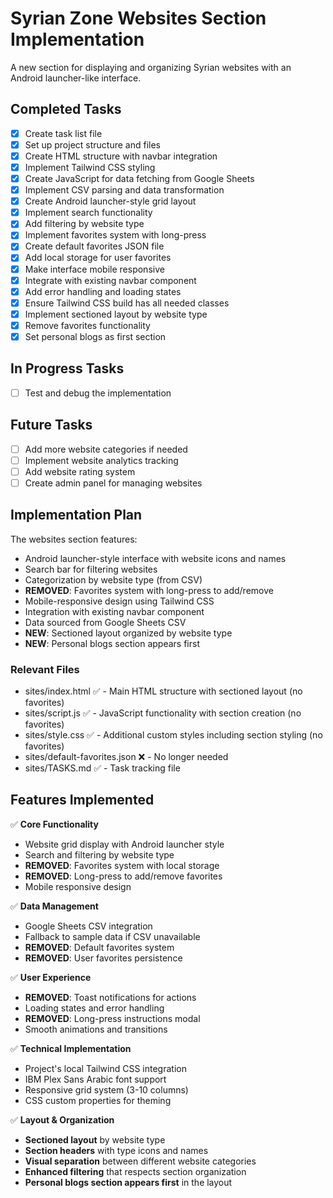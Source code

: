 # Syrian Zone Websites Section Implementation

A new section for displaying and organizing Syrian websites with an Android launcher-like interface.

## Completed Tasks

- [x] Create task list file
- [x] Set up project structure and files
- [x] Create HTML structure with navbar integration
- [x] Implement Tailwind CSS styling
- [x] Create JavaScript for data fetching from Google Sheets
- [x] Implement CSV parsing and data transformation
- [x] Create Android launcher-style grid layout
- [x] Implement search functionality
- [x] Add filtering by website type
- [x] Implement favorites system with long-press
- [x] Create default favorites JSON file
- [x] Add local storage for user favorites
- [x] Make interface mobile responsive
- [x] Integrate with existing navbar component
- [x] Add error handling and loading states
- [x] Ensure Tailwind CSS build has all needed classes
- [x] Implement sectioned layout by website type
- [x] Remove favorites functionality
- [x] Set personal blogs as first section

## In Progress Tasks

- [ ] Test and debug the implementation

## Future Tasks

- [ ] Add more website categories if needed
- [ ] Implement website analytics tracking
- [ ] Add website rating system
- [ ] Create admin panel for managing websites

## Implementation Plan

The websites section features:
- Android launcher-style interface with website icons and names
- Search bar for filtering websites
- Categorization by website type (from CSV)
- **REMOVED**: Favorites system with long-press to add/remove
- Mobile-responsive design using Tailwind CSS
- Integration with existing navbar component
- Data sourced from Google Sheets CSV
- **NEW**: Sectioned layout organized by website type
- **NEW**: Personal blogs section appears first

### Relevant Files

- sites/index.html ✅ - Main HTML structure with sectioned layout (no favorites)
- sites/script.js ✅ - JavaScript functionality with section creation (no favorites)
- sites/style.css ✅ - Additional custom styles including section styling (no favorites)
- sites/default-favorites.json ❌ - No longer needed
- sites/TASKS.md ✅ - Task tracking file

## Features Implemented

✅ **Core Functionality**
- Website grid display with Android launcher style
- Search and filtering by website type
- **REMOVED**: Favorites system with local storage
- **REMOVED**: Long-press to add/remove favorites
- Mobile responsive design

✅ **Data Management**
- Google Sheets CSV integration
- Fallback to sample data if CSV unavailable
- **REMOVED**: Default favorites system
- **REMOVED**: User favorites persistence

✅ **User Experience**
- **REMOVED**: Toast notifications for actions
- Loading states and error handling
- **REMOVED**: Long-press instructions modal
- Smooth animations and transitions

✅ **Technical Implementation**
- Project's local Tailwind CSS integration
- IBM Plex Sans Arabic font support
- Responsive grid system (3-10 columns)
- CSS custom properties for theming

✅ **Layout & Organization**
- **Sectioned layout** by website type
- **Section headers** with type icons and names
- **Visual separation** between different website categories
- **Enhanced filtering** that respects section organization
- **Personal blogs section appears first** in the layout
